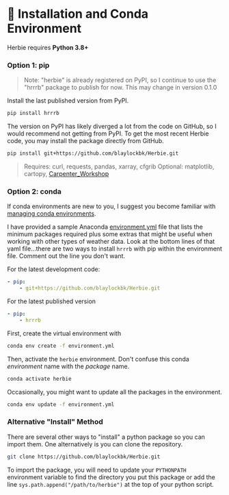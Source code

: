 # 🐍 Installation and Conda Environment

Herbie requires **Python 3.8+**

### Option 1: pip

> Note: "herbie" is already registered on PyPI, so I continue to use the "hrrrb" package to publish for now. This may change in version 0.1.0

Install the last published version from PyPI.

```bash
pip install hrrrb
```

The version on PyPI has likely diverged a lot from the code on GitHub, so I would recommend not getting from PyPI. To get the most recent Herbie code, you may install the package directly from GitHub.

```bash
pip install git+https://github.com/blaylockbk/Herbie.git
```

> Requires: curl, requests, pandas, xarray, cfgrib 
> Optional: matplotlib, cartopy, [Carpenter_Workshop](https://github.com/blaylockbk/Carpenter_Workshop)

### Option 2: conda
If conda environments are new to you, I suggest you become familiar with [managing conda environments](https://docs.conda.io/projects/conda/en/latest/user-guide/tasks/manage-environments.html).

I have provided a sample Anaconda [environment.yml](https://github.com/blaylockbk/Herbie/blob/master/environment.yml) file that lists the minimum packages required plus some extras that might be useful when working with other types of weather data. Look at the bottom lines of that yaml file...there are two ways to install `hrrrb` with pip within the environment file. Comment out the line you don't want.

For the latest development code:
```yaml
- pip:
    - git+https://github.com/blaylockbk/Herbie.git
```
For the latest published version
```yaml
- pip:
    - hrrrb
```

First, create the virtual environment with 

```bash
conda env create -f environment.yml
```

Then, activate the `herbie` environment. Don't confuse this conda _environment_ name with the _package_ name.

```bash
conda activate herbie
```

Occasionally, you might want to update all the packages in the environment.

```bash
conda env update -f environment.yml
```

### Alternative "Install" Method
There are several other ways to "install" a python package so you can import them. One alternatively is you can clone the repository.

```bash
git clone https://github.com/blaylockbk/Herbie.git
```
To import the package, you will need to update your `PYTHONPATH` environment variable to find the directory you put this package or add the line `sys.path.append("/path/to/herbie")` at the top of your python script.


